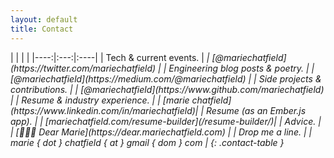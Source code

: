 ```yaml
---
layout: default
title: Contact
---
```


<div class="content__section">
  <div class="align-center" markdown="block">
|     |     |     |
|----:|:---:|:----|
| Tech & current events. | <span class="contact-icon fa-stack"><i class="fa fa-square fa-stack-2x" /><i class="fa fa-twitter fa-inverse fa-stack-1x" /></span> | [@mariechatfield](https://twitter.com/mariechatfield) |
| Engineering blog posts & poetry. | <span class="contact-icon fa-stack"><i class="fa fa-square fa-stack-2x"></i><i class="fa fa-medium fa-inverse fa-stack-1x"></i></span> | [@mariechatfield](https://medium.com/@mariechatfield) |
| Side projects & contributions. | <span class="contact-icon fa-stack"><i class="fa fa-square fa-stack-2x"></i><i class="fa fa-github fa-inverse fa-stack-1x"></i></span> | [@mariechatfield](https://www.github.com/mariechatfield) |
| Resume & industry experience. | <span class="contact-icon fa-stack"><i class="fa fa-square fa-stack-2x"></i><i class="fa fa-linkedin fa-inverse fa-stack-1x"></i></span> | [marie chatfield](https://www.linkedin.com/in/mariechatfield)|
| Resume (as an Ember.js app). | <span class="contact-icon fa-stack"><i class="fa fa-square fa-stack-2x"></i><i class="fa fa-file fa-inverse fa-stack-1x"></i></span> | [mariechatfield.com/resume-builder](/resume-builder/)|
| Advice. | <span class="contact-icon fa-stack"><i class="fa fa-square fa-stack-2x"></i><i class="fa fa-envelope fa-inverse fa-stack-1x"></i></span> | [💁🏻‍♀️ Dear Marie](https://dear.mariechatfield.com) |
| Drop me a line. | <span class="contact-icon fa-stack"><i class="fa fa-square fa-stack-2x"></i><i class="fa fa-paper-plane fa-inverse fa-stack-1x"></i></span> | marie { dot } chatfield { at } gmail { dom } com |
{: .contact-table }

  </div>
</div>